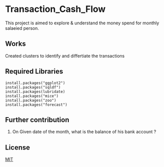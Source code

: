 # Transaction_Cash_Flow

This project is aimed to explore & understand the money spend for monthly salaeied person.

## Works

Created clusters to identify and differtiate the transactions


## Required Libraries

``` 
install.packages("ggplot2")
install.packages("sqldf")
install.packages(lubridate)
install.packages("mice")
install.packages("zoo")
install.packages("forecast")
```

## Further contribution

1. On Given date of the month, what is the balance of his bank account ?

## License

[MIT](https://choosealicense.com/licenses/mit/)
